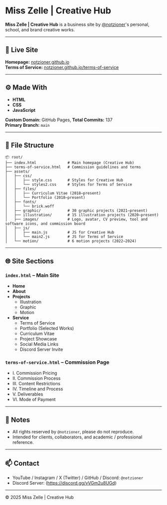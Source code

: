 # Miss Zelle | Creative Hub

**Miss Zelle | Creative Hub** is a business site by [@notzioner](https://github.com/notzioner)'s personal, school, and brand creative works.

---

## 🔗 Live Site

**Homepage:** [notzioner.github.io](https://notzioner.github.io)  
**Terms of Service:** [notzioner.github.io/terms-of-service](https://notzioner.github.io/terms-of-service)

---

## ⚙️ Made With

- **HTML** 
- **CSS** 
- **JavaScript** 

**Custom Domain:** GitHub Pages, **Total Commits:** 137  
**Primary Branch:** `main`

---

## 📁 File Structure

```plaintext
📦 root/
├── index.html              # Main homepage (Creative Hub)
├── terms-of-service.html   # Commission guidelines and terms
├── assets/
│   ├── css/
│   │   ├── style.css       # Styles for Creative Hub
│   │   └── styles2.css     # Styles for Terms of Service
│   ├── files/
│   │   ├── Curriculum Vitae (2018–present)
│   │   └── Portfolio (2018–present)
│   ├── fonts/
│   │   └── brick.woff
│   ├── graphic/            # 30 graphic projects (2021–present)
│   ├── illustration/       # 15 illustration projects (2020–present)
│   ├── images/             # Logo, avatar, CV preview, tool and software icons, and commission board
│   ├── js/
│   │   ├── main.js         # JS for Creative Hub
│   │   └── main2.js        # JS for Terms of Service
│   └── motion/             # 6 motion projects (2022–2024)
```

---

## 🌐 Site Sections

### `index.html` – Main Site

- **Home**
- **About**
- **Projects**
  - Illustration
  - Graphic
  - Motion
- **Service**
  - Terms of Service
  - Portfolio (Selected Works)
  - Curriculum Vitae
  - Project Showcase
  - Social Media Links
  - Discord Server Invite

### `terms-of-service.html` – Commission Page

- I. Commission Pricing  
- II. Commission Process  
- III. Content Restrictions  
- IV. Timeline and Process  
- V. Deliverables  
- VI. Mode of Payment  

---

## 📌 Notes

- All rights reserved by `@notzioner`, please do not reproduce.
- Intended for clients, collaborators, and academic / professional reference.

---

## 📫 Contact

- YouTube / Instagram / X (Twitter) / GitHub / Discord: `@notzioner`  
- Discord Server: (https://discord.gg/vVGm2u8UGd)

---

© 2025 Miss Zelle | Creative Hub
